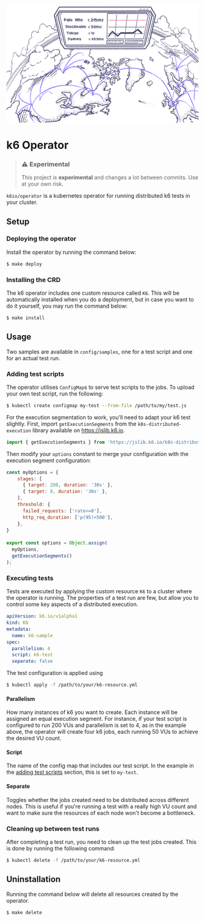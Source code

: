  ![data flow](assets/data-flow.png)

# k6 Operator

> ### ⚠️ Experimental
>
> This project is **experimental** and changes a lot between commits.
> Use at your own risk. 

`k6io/operator` is a kubernetes operator for running distributed k6 tests in your cluster.

## Setup

### Deploying the operator
Install the operator by running the command below:

```bash
$ make deploy
``` 

### Installing the CRD

The k6 operator includes one custom resource called `K6`. This will be automatically installed when you do a
deployment, but in case you want to do it yourself, you may run the command below:

```bash
$ make install
```

## Usage

Two samples are available in `config/samples`, one for a test script and one for an actual test run.

### Adding test scripts

The operator utilises `ConfigMap`s to serve test scripts to the jobs. To upload your own test script, run the following:

```bash
$ kubectl create configmap my-test --from-file /path/to/my/test.js
``` 

For the execution segmentation to work, you'll need to adapt your k6 test slightly. First, import `getExecutionSegments` from the `k8s-distributed-execution` library available on https://jslib.k6.io.

 ```js
 import { getExecutionSegments } from 'https://jslib.k6.io/k8s-distributed-execution/0.0.1/index.js';
 ```
 
 Then modify your `options` constant to merge your configuration with the execution segment configuration:
 
```js
const myOptions = {
    stages: [
      { target: 200, duration: '30s' },
      { target: 0, duration: '30s' },
    ],
    threshold: {
      failed_requests: ['rate<=0'],
      http_req_duration: ['p(95)<500'],
    },
}

export const options = Object.assign(
  myOptions, 
  getExecutionSegments()
);
```

### Executing tests
Tests are executed by applying the custom resource `K6` to a cluster where the operator is running. The properties
of a test run are few, but allow you to control some key aspects of a distributed execution.

```yaml
apiVersion: k6.io/v1alpha1
kind: K6
metadata:
  name: k6-sample
spec:
  parallelism: 4
  script: k6-test
  separate: false
```

The test configuration is applied using

```bash
$ kubectl apply -f /path/to/your/k6-resource.yml
```
     
#### Parallelism
How many instances of k6 you want to create. Each instance will be assigned an equal execution segment. For instance,
if your test script is configured to run 200 VUs and parallelism is set to 4, as in the example above, the operator will
create four k6 jobs, each running 50 VUs to achieve the desired VU count.

#### Script
The name of the config map that includes our test script. In the example in the [adding test scripts](#adding-test-scripts)
section, this is set to `my-test`.

#### Separate
Toggles whether the jobs created need to be distributed across different nodes. This is useful if you're running a
test with a really high VU count and want to make sure the resources of each node won't become a bottleneck.

### Cleaning up between test runs
After completing a test run, you need to clean up the test jobs created. This is done by running the following command:
```bash
$ kubectl delete -f /path/to/your/k6-resource.yml
```

## Uninstallation
Running the command below will delete all resources created by the operator.
```bash
$ make delete
```
